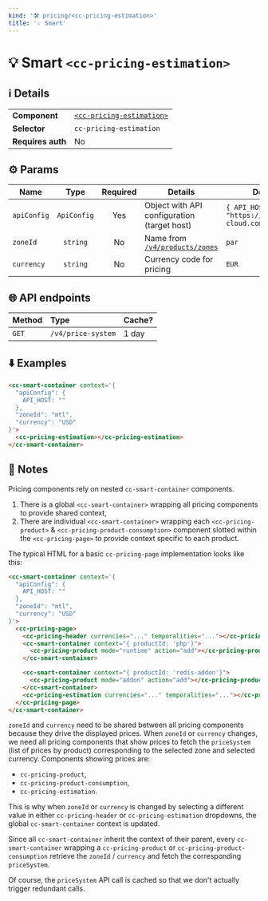 ```yaml
---
kind: '🛠 pricing/<cc-pricing-estimation>'
title: '💡 Smart'
---
```


# 💡 Smart `<cc-pricing-estimation>`

## ℹ️ Details

<table>
  <tr><td><strong>Component    </strong> <td><a href="🛠-pricing-cc-pricing-estimation--default-story"><code>&lt;cc-pricing-estimation></code></a>
  <tr><td><strong>Selector     </strong> <td><code>cc-pricing-estimation</code>
  <tr><td><strong>Requires auth</strong> <td>No
</table>

## ⚙️ Params

| Name        | Type        | Required | Details                                                                          | Default                                        |
|-------------|:-----------:|:--------:|----------------------------------------------------------------------------------|------------------------------------------------|
| `apiConfig` | `ApiConfig` |  Yes     | Object with API configuration (target host)                                      | `{ API_HOST: "https://api.clever-cloud.com" }` |
| `zoneId`    | `string`    |  No      | Name from [`/v4/products/zones`](https://api.clever-cloud.com/v4/products/zones) | `par`                                          |
| `currency`  | `string`    |  No      | Currency code for pricing                                                        | `EUR`                                          |

## 🌐 API endpoints

| Method | Type               | Cache? |
|--------|:-------------------|:-------|
| `GET`  | `/v4/price-system` | 1 day  |

## ⬇️️ Examples

```html
<cc-smart-container context='{
  "apiConfig": {
    API_HOST: ""
  },
  "zoneId": "mtl",
  "currency": "USD"
}'>
  <cc-pricing-estimation></cc-pricing-estimation>
</cc-smart-container>
```

## 📄 Notes

Pricing components rely on nested `cc-smart-container` components.

1. There is a global `<cc-smart-container>` wrapping all pricing components to provide shared context,
2. There are individual `<cc-smart-container>` wrapping each `<cc-pricing-product>` & `<cc-pricing-product-consumption>` component slotted within the `<cc-pricing-page>` to provide context specific to each product.

The typical HTML for a basic `cc-pricing-page` implementation looks like this:
```html
<cc-smart-container context='{
  "apiConfig": {
    API_HOST: ""
  },
  "zoneId": "mtl",
  "currency": "USD"
}'>
  <cc-pricing-page>
    <cc-pricing-header currencies="..." temporalities="..."></cc-pricing-header>
    <cc-smart-container context="{ productId: 'php'}">
      <cc-pricing-product mode="runtime" action="add"></cc-pricing-product>
    </cc-smart-container>

    <cc-smart-container context="{ productId: 'redis-addon'}">
      <cc-pricing-product mode="addon" action="add"></cc-pricing-product>
    </cc-smart-container>
    <cc-pricing-estimation currencies="..." temporalities="..."></cc-pricing-estimation>
  </cc-pricing-page>
</cc-smart-container>
```

`zoneId` and `currency` need to be shared between all pricing components because they drive the displayed prices.
When `zoneId` or `currency` changes, we need all pricing components that show prices to fetch the `priceSystem` (list of prices by product) corresponding to the selected zone and selected currency.
Components showing prices are:

- `cc-pricing-product`,
- `cc-pricing-product-consumption`,
- `cc-pricing-estimation`.

This is why when `zoneId` or `currency` is changed by selecting a different value in either `cc-pricing-header` or `cc-pricing-estimation` dropdowns, the global `cc-smart-container` context is updated.

Since all `cc-smart-container` inherit the context of their parent, every `cc-smart-container` wrapping a `cc-pricing-product` or `cc-pricing-product-consumption` retrieve the `zoneId` / `currency` and fetch the corresponding `priceSystem`.

Of course, the `priceSystem` API call is cached so that we don't actually trigger redundant calls.
